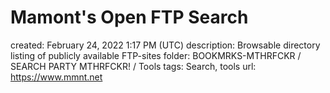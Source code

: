 # Mamont's Open FTP Search

created: February 24, 2022 1:17 PM (UTC)
description: Browsable directory listing of publicly available FTP-sites
folder: BOOKMRKS-MTHRFCKR / SEARCH PARTY MTHRFCKR! / Tools
tags: Search, tools
url: https://www.mmnt.net